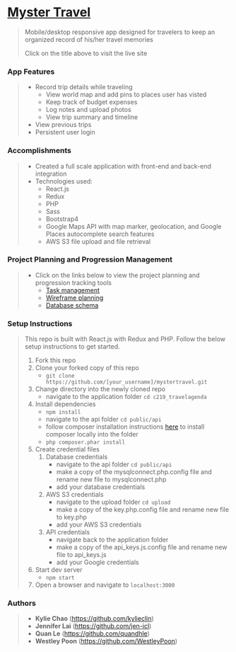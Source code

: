 # <a href="https://mystertravel.com/" target="_blank">Myster Travel</a>
> Mobile/desktop responsive app designed for travelers to keep an organized record of his/her travel memories
>
> Click on the title above to visit the live site

### App Features
> - Record trip details while traveling
>   - View world map and add pins to places user has visted
>   - Keep track of budget expenses
>   - Log notes and upload photos
>   - View trip summary and timeline
> - View previous trips
> - Persistent user login

### Accomplishments
> - Created a full scale application with front-end and back-end integration
> - Technologies used:
>    - React.js
>    - Redux
>    - PHP
>    - Sass
>    - Bootstrap4
>    -  Google Maps API with map marker, geolocation, and Google Places autocomplete search features
>    - AWS S3 file upload and file retrieval

### Project Planning and Progression Management
> - Click on the links below to view the project planning and progression tracking tools
>    - <a href="https://www.meistertask.com/projects/d5wdruhifd/join/" target="_blank">Task management</a>
>    - <a href="https://www.figma.com/file/Xmh37OwoBnlSgdptWpvYidkO/Myster-Travel?node-id=0%3A1" target="_blank">Wireframe planning</a>
>    - <a href="https://dbdesigner.page.link/aRYkTggDqqMi98sE8" target="_blank">Database schema</a>

### Setup Instructions
> This repo is built with React.js with Redux and PHP. Follow the below setup instructions to get started.
> 1. Fork this repo
> 1. Clone your forked copy of this repo
>    - `git clone https://github.com/[your_username]/mystertravel.git`
> 1. Change directory into the newly cloned repo
>    - navigate to the application folder `cd c219_travelagenda`
> 1. Install dependencies
>    - `npm install`
>    - navigate to the api folder `cd public/api`
>    - follow composer installation instructions <a href="https://getcomposer.org/download/" target="_blank">here</a> to install composer locally into the folder
>    - `php composer.phar install`
> 1. Create credential files
>    1. Database credentials
>        - navigate to the api folder `cd public/api`
>        - make a copy of the mysqlconnect.php.config file and rename new file to mysqlconnect.php
>        - add your database credentials
>    1. AWS S3 credentials
>        - navigate to the upload folder `cd upload`
>        - make a copy of the key.php.config file and rename new file to key.php
>        - add your AWS S3 credentials
>    1. API credentials
>        - navigate back to the application folder
>        - make a copy of the api_keys.js.config file and rename new file to api_keys.js
>        - add your Google credentials
> 1. Start dev server
>    - `npm start`
> 1. Open a browser and navigate to `localhost:3000`

### Authors
> - **Kylie Chao** (https://github.com/kylieclin)
> - **Jennifer Lai** (https://github.com/jen-icl)
> - **Quan Le** (https://github.com/quandhle)
> - **Westley Poon** (https://github.com/WestleyPoon)
